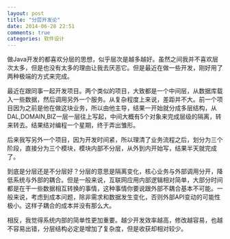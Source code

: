 ```yaml
---
layout: post
title: "分层开发论"
date: 2014-06-28 22:51
comments: true
categories: 软件设计
---
```

做Java开发的都喜欢分层的思想，似乎层次是越多越好。虽然之间我并不喜欢层次太多，但是也没有太多的理由让我去厌恶它。但是最近在做一些开发，刚好用了两种极端的方式来完成。

<!--more-->

最近在跟同事一起开发项目。两个类似的项目，大致都是一个中间层，从数据库载入一些数据，然后调用另外一个服务。从复杂程度上来说，差距并不大。前一个项目因为之前是他在做这块业务，所以由他主导，结果一开始就分成多层结构，从DAL,DOMAIN,BIZ一层一层往上写起，中间大概有5个对象来完成层级的隔离，转来转去。结果结对编程一个星期，终于弄出雏形。

后来我写另外一个项目，因为开发时间紧，所以理清了业务流程之后，划分为三个阶段，直接分为三个模块，模块内部不分层，从外到内开始写，结果半天就完成了。

到底是分层还是不分层好？分层的意思是隔离变化，核心业务与外部调用分开，降低系统与外部的耦合。但是一般来说，互联网应用内部逻辑相对简单，大部分时间都是在干一些数据相互转换的事情，这种事情你要说跟外部不耦合基本不可能。一般来说，考虑到成本问题，除非需求和数据发生变化，否则外部API变动的可能性极小。这样子耦合的成本并没有那么大。

相反，我觉得系统内部的简单性更加重要。越少开发效率越高，修改越容易，也越不容易出错，分层结构必定是增加了复杂度，但是收获却相对较少。

